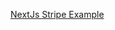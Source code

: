 [NextJs Stripe Example]("https://github.com/vercel/next.js/tree/canary/examples/with-stripe-typescript")
